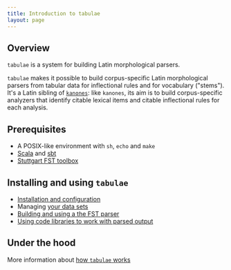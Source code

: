 ```yaml
---
title: Introduction to tabulae
layout: page
---
```



## Overview

`tabulae` is a system for building Latin morphological parsers.

`tabulae` makes it possible to build corpus-specific Latin morphological parsers from tabular data for inflectional rules and for vocabulary ("stems").  It's a Latin sibling of [`kanones`](https://github.com/neelsmith/kanones):  like `kanones`, its aim is to build corpus-specific analyzers that identify citable lexical items and citable inflectional rules for each analysis.



## Prerequisites


- A POSIX-like environment with `sh`, `echo` and `make`
- [Scala](https://www.scala-lang.org/) and [sbt](https://github.com/sbt/sbt)
- [Stuttgart FST toolbox](http://www.cis.uni-muenchen.de/~schmid/tools/SFST/)

## Installing and using `tabulae`

-   [Installation and configuration](../configuration)
-   Managing [your data sets](../datasets)
-   [Building and using a the FST parser](../parsing)
-   [Using code libraries to work with parsed output](../code-library)

## Under the hood

More information about [how `tabulae` works](../how-works)
